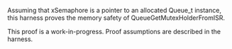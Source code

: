 Assuming that xSemaphore is a pointer to an allocated Queue_t instance, this
harness proves the memory safety of QueueGetMutexHolderFromISR.

This proof is a work-in-progress. Proof assumptions are described in the
harness.

